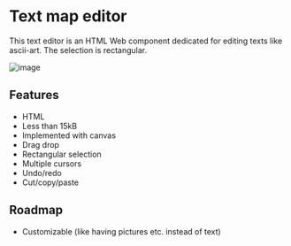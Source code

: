 # Text map editor

This text editor is an HTML Web component dedicated for editing texts like ascii-art. The selection is rectangular.

![image](https://github.com/francoisschwarzentruber/textmapeditor/assets/43071857/dc4f0980-b20d-450f-9a4a-68b5fed6b4ee)

## Features

- HTML
- Less than 15kB
- Implemented with canvas
- Drag drop
- Rectangular selection
- Multiple cursors
- Undo/redo
- Cut/copy/paste

## Roadmap
- Customizable (like having pictures etc. instead of text)
